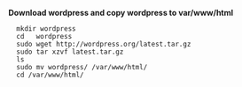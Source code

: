 
 **Download wordpress and copy wordpress to var/www/html**

```
  mkdir wordpress
  cd   wordpress
  sudo wget http://wordpress.org/latest.tar.gz
  sudo tar xzvf latest.tar.gz
  ls
  sudo mv wordpress/ /var/www/html/
  cd /var/www/html/
  

